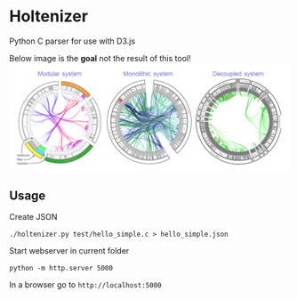 # Holtenizer
Python C parser for use with D3.js

Below image is the __goal__ not the result of this tool!
![Example](HoltenDiagramExample.png)

## Usage

Create JSON

```shell
./holtenizer.py test/hello_simple.c > hello_simple.json
```

Start webserver in current folder

```shell
python -m http.server 5000
```

In a browser go to `http://localhost:5000`


